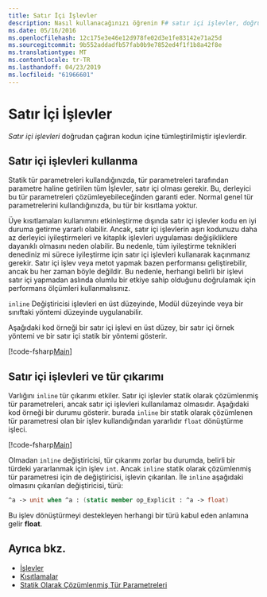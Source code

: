 ```yaml
---
title: Satır İçi İşlevler
description: Nasıl kullanacağınızı öğrenin F# satır içi işlevler, doğrudan çağıran kodun içine tümleştirilmiştir.
ms.date: 05/16/2016
ms.openlocfilehash: 12c175e3e46e12d978fe02d3e1fe83142e71a25d
ms.sourcegitcommit: 9b552addadfb57fab0b9e7852ed4f1f1b8a42f8e
ms.translationtype: MT
ms.contentlocale: tr-TR
ms.lasthandoff: 04/23/2019
ms.locfileid: "61966601"
---
```

# <a name="inline-functions"></a>Satır İçi İşlevler

*Satır içi işlevleri* doğrudan çağıran kodun içine tümleştirilmiştir işlevlerdir.

## <a name="using-inline-functions"></a>Satır içi işlevleri kullanma

Statik tür parametreleri kullandığınızda, tür parametreleri tarafından parametre haline getirilen tüm İşlevler, satır içi olması gerekir. Bu, derleyici bu tür parametreleri çözümleyebileceğinden garanti eder. Normal genel tür parametrelerini kullandığınızda, bu tür bir kısıtlama yoktur.

Üye kısıtlamaları kullanımını etkinleştirme dışında satır içi işlevler kodu en iyi duruma getirme yararlı olabilir. Ancak, satır içi işlevlerin aşırı kodunuzu daha az derleyici iyileştirmeleri ve kitaplık işlevleri uygulaması değişikliklere dayanıklı olmasını neden olabilir. Bu nedenle, tüm iyileştirme teknikleri denediniz mi sürece iyileştirme için satır içi işlevleri kullanarak kaçınmanız gerekir. Satır içi işlev veya metot yapmak bazen performansı geliştirebilir, ancak bu her zaman böyle değildir. Bu nedenle, herhangi belirli bir işlevi satır içi yapmadan aslında olumlu bir etkiye sahip olduğunu doğrulamak için performans ölçümleri kullanmalısınız.

`inline` Değiştiricisi işlevleri en üst düzeyinde, Modül düzeyinde veya bir sınıftaki yöntemi düzeyinde uygulanabilir.

Aşağıdaki kod örneği bir satır içi işlevi en üst düzey, bir satır içi örnek yöntemi ve bir satır içi statik bir yöntemi gösterir.

[!code-fsharp[Main](../../../../samples/snippets/fsharp/lang-ref-3/snippet201.fs)]

## <a name="inline-functions-and-type-inference"></a>Satır içi işlevleri ve tür çıkarımı

Varlığını `inline` tür çıkarımı etkiler. Satır içi işlevler statik olarak çözümlenmiş tür parametreleri, ancak satır içi işlevleri kullanılamaz olmasıdır. Aşağıdaki kod örneği bir durumu gösterir. burada `inline` bir statik olarak çözümlenen tür parametresi olan bir işlev kullandığından yararlıdır `float` dönüştürme işleci.

[!code-fsharp[Main](../../../../samples/snippets/fsharp/lang-ref-3/snippet202.fs)]

Olmadan `inline` değiştiricisi, tür çıkarımı zorlar bu durumda, belirli bir türdeki yararlanmak için işlev `int`. Ancak `inline` statik olarak çözümlenmiş tür parametresi için de değiştiricisi, işlevin çıkarılan. İle `inline` aşağıdaki olmasını çıkarılan değiştiricisi, türü:

```fsharp
^a -> unit when ^a : (static member op_Explicit : ^a -> float)
```

Bu işlev dönüştürmeyi destekleyen herhangi bir türü kabul eden anlamına gelir **float**.

## <a name="see-also"></a>Ayrıca bkz.

- [İşlevler](index.md)
- [Kısıtlamalar](../generics/constraints.md)
- [Statik Olarak Çözümlenmiş Tür Parametreleri](../generics/statically-resolved-type-parameters.md)
